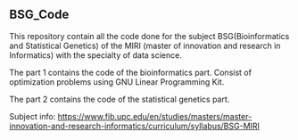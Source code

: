 ## BSG_Code

This repository contain all the code done for the subject BSG(Bioinformatics and Statistical Genetics) of the MIRI (master of innovation and research in Informatics) with the specialty of data science.

The part 1 contains the code of the bioinformatics part. Consist of optimization problems using GNU Linear Programming Kit.

The part 2 contains the code of the statistical genetics part.

Subject info: https://www.fib.upc.edu/en/studies/masters/master-innovation-and-research-informatics/curriculum/syllabus/BSG-MIRI
